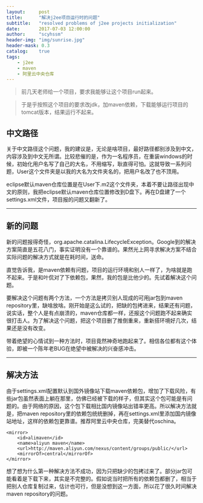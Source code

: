 ```yaml
---
layout:     post
title:      "解决j2ee项目运行时的问题"
subtitle:   "resolved problems of j2ee projects initialization"
date:       2017-07-03 12:00:00
author:     "scyhssm"
header-img: "img/sunrise.jpg"
header-mask: 0.3
catalog:    true
tags:
    - j2ee
    - maven
    - 阿里云中央仓库
---
```


>前几天老师给一个项目，要求我能够让这个项目run起来。

>于是乎按照这个项目的要求改jdk，加maven依赖，下载能够运行项目的tomcat版本，结果运行不起来。


## 中文路径

关于中文路径这个问题，我的建议是，无论是啥项目，最好路径都别涉及到中文，内容涉及到中文无所谓。比较悲催的是，作为一名程序员，在重装windows的时候，初始化用户名写了自己的大名，不用缩写，耿直得可怕。这就导致一系列问题，User这个文件夹是以我的大名为文件夹名的，把用户名改了也不顶用。

eclipse默认maven仓库位置是在User下.m2这个文件夹，本着不要让路径出现中文的原则，我把eclipse默认maven仓库位置修改到D盘下。再在D盘建了一个settings.xml文件，项目报的问题又翻新了。


---


## 新的问题

新的问题报得奇怪，org.apache.catalina.LifecycleException。Google到的解决方案简直是五花八门，事实证明没有一个靠谱的。果然光上网寻求解决方案不结合实际问题的解决方式就是在耗时间，送命。

直觉告诉我，是maven依赖有问题，项目的运行环境和别人一样了，为啥就是跑不起来。于是和叶侃对了下依赖包，果然，我的包是比他少的。先试着解决这个问题。

要解决这个问题有两个方法，一个方法是拷贝别人现成的可用jar包到maven repository里，缺啥放啥。刚开始是这么试的，把缺的包拷进来，结果还有问题，说实话，整个人是有点崩溃的，maven仓库都一样，还报这个问题跑不起来确实很打击人。为了解决这个问题，把这个项目删了推倒重来，重新搭环境好几次，结果还是没有改变。

带着绝望的心情试到一种方法时，项目竟然神奇地跑起来了。相信各位都有这个体验，即被一个陈年老BUG在绝望中被解决的兴奋感冲击。


---


## 解决方法

由于settings.xml配置默认到国外镜像站下载maven依赖包，增加了下载风险，有些jar包虽然表面上躺在那里，仿佛已经被下载的样子，但其实这个包可能是有问题的。由于网络的原因，这个包下载相比国内镜像站出错率更高。所以解决方法就是，把maven repository里的依赖包统统删掉，再在settings.xml里添加国内镜像站地址，这样的依赖包更靠谱。推荐阿里云中央仓库，完美替代oschina。
```
<mirror>  
    <id>alimaven</id>  
    <name>aliyun maven</name>  
    <url>http://maven.aliyun.com/nexus/content/groups/public/</url>  
    <mirrorOf>central</mirrorOf>          
</mirror>
```
想了想为什么第一种解决方法不成功，因为只把缺少的包拷过来了。部分jar包可能看着是下载下来，其实是不完整的。假如说当时把所有的依赖包都删了，相当于把别人仓库复制过来，估计也可行，但是没想到这一方面，所以花了很久时间解决maven repository的问题。
